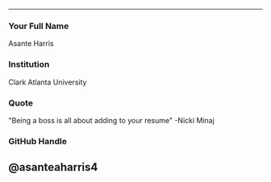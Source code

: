 ---
### Your Full Name

Asante Harris

### Institution

Clark Atlanta University

### Quote

"Being a boss is all about adding to your resume" -Nicki Minaj

### GitHub Handle

@asanteaharris4
----